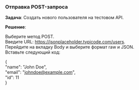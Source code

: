 ### Отправка POST-запроса
**Задача**: Создать нового пользователя на тестовом API.  

**Решение**:  

Выберите метод POST.  
Введите URL: https://jsonplaceholder.typicode.com/users.  
Перейдите на вкладку Body и выберите формат raw и JSON.  
Вставьте следующий код:  


{  
    "name": "John Doe",  
    "email": "johndoe@example.com",  
    "id": 11  
}  
